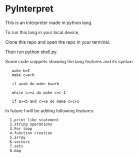# PyInterpret

This is an interpreter made in python lang.

To run this lang in your local device,

Clone this repo and open the repo in your terminal.

Then run python shell.py.

Some code snippets showing the lang features and its syntax:

```make a=2
   make b=2
   make c=a+b

   if a>=b do make b=a+b

   while c>=a do make c=c-1

   if a>=b and c>=a do make c=c+1

```


In future  I will be adding following features:

      1.print like statement
      2.string operations
      3.For loop
      4.function creation
      5.array 
      6.vectors
      7.sets
      8.map
      
      
      


